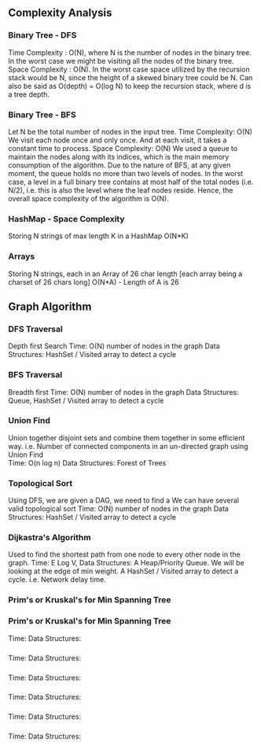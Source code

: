 ## Complexity Analysis

### Binary Tree - DFS
Time Complexity : O(N), where N is the number of nodes in the binary tree. In the worst case we might be visiting all the nodes of the binary tree.
Space Complexity : O(N). In the worst case space utilized by the recursion stack would be N, since the height of a skewed binary tree could be N. 
                   Can also be said as O(depth) = O(log N) to keep the recursion stack, where d is a tree depth.

### Binary Tree - BFS
Let N be the total number of nodes in the input tree.
Time Complexity: O(N)
We visit each node once and only once. And at each visit, it takes a constant time to process.
Space Complexity: O(N)
We used a queue to maintain the nodes along with its indices, which is the main memory consumption of the algorithm.
Due to the nature of BFS, at any given moment, the queue holds no more than two levels of nodes. In the worst case,
a level in a full binary tree contains at most half of the total nodes (i.e. N/2​), i.e. this is also the
level where the leaf nodes reside. Hence, the overall space complexity of the algorithm is O(N).
	
### HashMap - Space Complexity 
Storing N strings of max length K in a HashMap 
O(N*K)

### Arrays 
Storing N strings, each in an Array of 26 char length [each array being a charset of 26 chars long]
O(N*A) - Length of A is 26 


## Graph Algorithm

### DFS Traversal
Depth first Search
Time:  O(N) number of nodes in the graph
Data Structures: HashSet / Visited array to detect a cycle

### BFS Traversal
Breadth first
Time:  O(N) number of nodes in the graph
Data Structures: Queue, HashSet / Visited array to detect a cycle

### Union Find
Union together disjoint sets and combine them together in some efficient way.
i.e. Number of connected components in an un-directed graph using Union Find  
Time: O(n log n)
Data Structures: Forest of Trees

### Topological Sort
Using DFS, we are given a DAG, we need to find a 
We can have several valid topological sort
Time:  O(N) number of nodes in the graph
Data Structures: HashSet / Visited array to detect a cycle

### Dijkastra's Algorithm
Used to find the shortest path from one node to every other node in the graph.
Time:  E Log V, 
Data Structures: 
A Heap/Priority Queue. We will be looking at the edge of min weight. 
A HashSet / Visited array to detect a cycle.
i.e. Network delay time.

### Prim's or Kruskal's for Min Spanning Tree
### Prim's or Kruskal's for Min Spanning Tree 
Time: 
Data Structures:


### 
Time: 
Data Structures:

### 
Time: 
Data Structures:

### 
Time: 
Data Structures:

### 
Time: 
Data Structures:

### 
Time: 
Data Structures:

